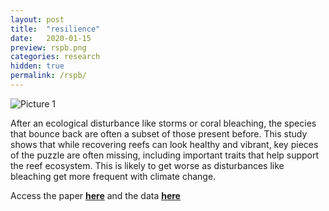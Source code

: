 ```yaml
---
layout: post
title:  "resilience"
date:   2020-01-15
preview: rspb.png
categories: research
hidden: true
permalink: /rspb/
---
```



![Picture 1]({{site.baseurl}}/images/research/rspb.JPG?auto=yes)

After an ecological disturbance like storms or coral bleaching, the species that bounce back are often a subset of those present before. This study shows that while recovering reefs can look healthy and vibrant, key pieces of the puzzle are often missing, including important traits that help support the reef ecosystem. This is likely to get worse as disturbances like bleaching get more frequent with climate change.

Access the paper [**here**](https://royalsocietypublishing.org/doi/full/10.1098/rspb.2019.2628) and the data [**here**](https://datadryad.org/stash/dataset/doi:10.5061/dryad.kh189321w)
